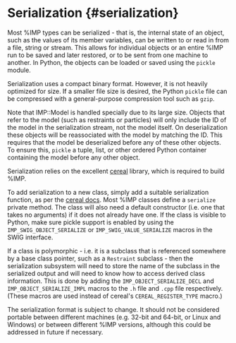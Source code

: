Serialization {#serialization}
=============

Most %IMP types can be serialized - that is, the internal state of an object,
such as the values of its member variables, can be written to or read in from
a file, string or stream. This allows for individual objects or an entire %IMP
run to be saved and later restored, or to be sent from one machine to another.
In Python, the objects can be loaded or saved using the `pickle` module.

Serialization uses a compact binary format. However, it is not heavily
optimized for size. If a smaller file size is desired, the Python `pickle`
file can be compressed with a general-purpose compression tool such as `gzip`.

Note that IMP::Model is handled specially due to its large size. Objects that
refer to the model (such as restraints or particles) will only include the ID
of the model in the serialization stream, not the model itself.
On deserialization these objects will be reassociated with the model by matching
the ID. This requires that the model be deserialized before any of these other
objects. To ensure this, `pickle` a tuple, list, or other ordered Python
container containing the model before any other object.

Serialization relies on the excellent
[cereal](https://uscilab.github.io/cereal/) library, which is required to
build %IMP. 

To add serialization to a new class, simply add a suitable serialization
function, as per the
[cereal docs](https://uscilab.github.io/cereal/serialization_functions.html).
Most %IMP classes define a `serialize` private method. The class will also
need a default constructor (i.e. one that takes no arguments) if it does not
already have one. If the class is visible to Python, make sure pickle support
is enabled by using the `IMP_SWIG_OBJECT_SERIALIZE` or
`IMP_SWIG_VALUE_SERIALIZE` macros in the SWIG interface.

If a class is polymorphic - i.e. it is a subclass that is referenced somewhere
by a base class pointer, such as a `Restraint` subclass - then the
serialization subsystem will need to store the name of the subclass in the
serialized output and will need to know how to access derived class
information. This is done by adding the `IMP_OBJECT_SERIALIZE_DECL` and
`IMP_OBJECT_SERIALIZE_IMPL` macros to the `.h` file and `.cpp` file
respectively. (These macros are used instead of cereal's `CEREAL_REGISTER_TYPE`
macro.)

The serialization format is subject to change. It should not be considered
portable between different machines (e.g. 32-bit and 64-bit, or Linux and
Windows) or between different %IMP versions, although this could be addressed
in future if necessary.
